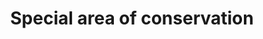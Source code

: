 ---
title: "Special area of conservation"
status: investigation
typology: geography
label: "project:special-area-of-conservation"
hasContent: true
pageFeedback: false
summary: the protection of 220 habitats and approximately 1000 species which are considered to be of European interest
---